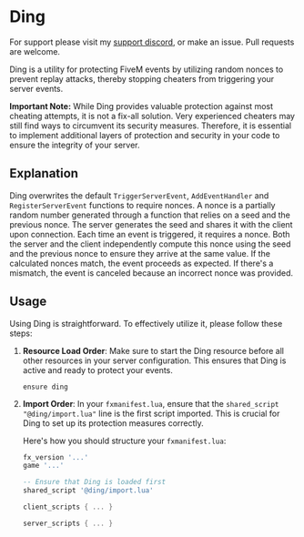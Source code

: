 # Ding

For support please visit my [support discord](https://boris.foo/discord), or make an issue. Pull requests are welcome.

Ding is a utility for protecting FiveM events by utilizing random nonces to prevent replay attacks, thereby stopping cheaters from triggering your server events.

**Important Note:** While Ding provides valuable protection against most cheating attempts, it is not a fix-all solution. Very experienced cheaters may still find ways to circumvent its security measures. Therefore, it is essential to implement additional layers of protection and security in your code to ensure the integrity of your server.

## Explanation

Ding overwrites the default `TriggerServerEvent`, `AddEventHandler` and `RegisterServerEvent` functions to require nonces. A nonce is a partially random number generated through a function that relies on a seed and the previous nonce. The server generates the seed and shares it with the client upon connection. Each time an event is triggered, it requires a nonce. Both the server and the client independently compute this nonce using the seed and the previous nonce to ensure they arrive at the same value. If the calculated nonces match, the event proceeds as expected. If there's a mismatch, the event is canceled because an incorrect nonce was provided.

## Usage

Using Ding is straightforward. To effectively utilize it, please follow these steps:

1. **Resource Load Order**: Make sure to start the Ding resource before all other resources in your server configuration. This ensures that Ding is active and ready to protect your events.

   ```
   ensure ding
   ```

2. **Import Order**: In your `fxmanifest.lua`, ensure that the `shared_script "@ding/import.lua"` line is the first script imported. This is crucial for Ding to set up its protection measures correctly.

   Here's how you should structure your `fxmanifest.lua`:

   ```lua
   fx_version '...'
   game '...'

   -- Ensure that Ding is loaded first
   shared_script '@ding/import.lua'

   client_scripts { ... }

   server_scripts { ... }
   ```
